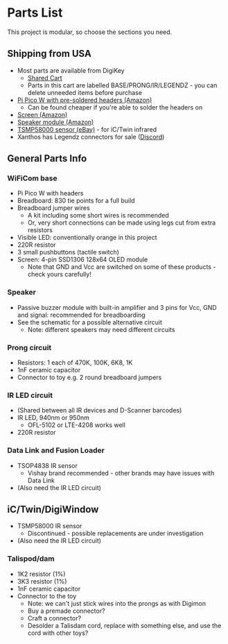 # Parts List

This project is modular, so choose the sections you need.

## Shipping from USA
- Most parts are available from DigiKey
    - [Shared Cart](https://www.digikey.com/short/qm7p48bj)
    - Parts in this cart are labelled BASE/PRONG/IR/LEGENDZ - you can delete unneeded items before purchase
- [Pi Pico W with pre-soldered headers (Amazon)](https://www.amazon.com/Pico-Raspberry-Pre-Soldered-Dual-core-Processor/dp/B0BK9W4H2Q/)
    - Can be found cheaper if you're able to solder the headers on
- [Screen (Amazon)](https://www.amazon.com/HiLetgo-Serial-128X64-Display-Color/dp/B06XRBTBTB/)
- [Speaker module (Amazon)](https://www.amazon.com/Tegg-Passive-Speaker-Arduino-Raspberry/dp/B07PRTMF89/)
- [TSMP58000 sensor (eBay)](https://www.ebay.com/itm/285265795138) - for iC/Twin infrared
- Xanthos has Legendz connectors for sale ([Discord](buy_premade.md))

## General Parts Info

### WiFiCom base
- Pi Pico W with headers
- Breadboard: 830 tie points for a full build
- Breadboard jumper wires
    - A kit including some short wires is recommended
    - Or, very short connections can be made using legs cut from extra resistors
- Visible LED: conventionally orange in this project
- 220R resistor
- 3 small pushbuttons (tactile switch)
- Screen: 4-pin SSD1306 128x64 OLED module
    - Note that GND and Vcc are switched on some of these products - check yours carefully!

### Speaker
- Passive buzzer module with built-in amplifier and 3 pins for Vcc, GND and signal: recommended for breadboarding
- See the schematic for a possible alternative circuit
    - Note: different speakers may need different circuits

### Prong circuit
- Resistors: 1 each of 470K, 100K, 6K8, 1K
- 1nF ceramic capacitor
- Connector to toy e.g. 2 round breadboard jumpers

### IR LED circuit
- (Shared between all IR devices and D-Scanner barcodes)
- IR LED, 940nm or 950nm
    - OFL-5102 or LTE-4208 works well
- 220R resistor

### Data Link and Fusion Loader
- TSOP4838 IR sensor
    - Vishay brand recommended - other brands may have issues with Data Link
- (Also need the IR LED circuit)

## iC/Twin/DigiWindow
- TSMP58000 IR sensor
    - Discontinued - possible replacements are under investigation
- (Also need the IR LED circuit)

### Talispod/dam
- 1K2 resistor (1%)
- 3K3 resistor (1%)
- 1nF ceramic capacitor
- Connector to the toy
    - Note: we can't just stick wires into the prongs as with Digimon
    - Buy a premade connector?
    - Craft a connector?
    - Desolder a Talisdam cord, replace with something else, and use the cord with other toys?
